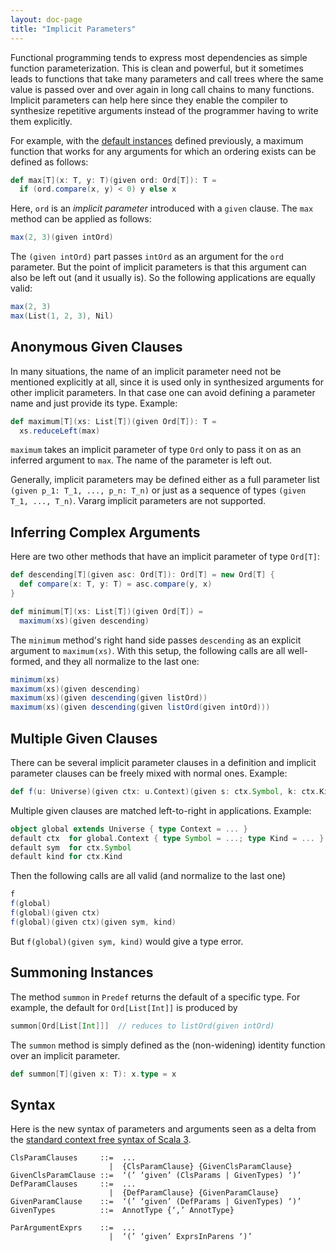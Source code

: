 ```yaml
---
layout: doc-page
title: "Implicit Parameters"
---
```


Functional programming tends to express most dependencies as simple function parameterization.
This is clean and powerful, but it sometimes leads to functions that take many parameters and
call trees where the same value is passed over and over again in long call chains to many
functions. Implicit parameters can help here since they enable the compiler to synthesize
repetitive arguments instead of the programmer having to write them explicitly.

For example, with the [default instances](./defaults.md) defined previously,
a maximum function that works for any arguments for which an ordering exists can be defined as follows:
```scala
def max[T](x: T, y: T)(given ord: Ord[T]): T =
  if (ord.compare(x, y) < 0) y else x
```
Here, `ord` is an _implicit parameter_ introduced with a `given` clause.
The `max` method can be applied as follows:
```scala
max(2, 3)(given intOrd)
```
The `(given intOrd)` part passes `intOrd` as an argument for the `ord` parameter. But the point of
implicit parameters is that this argument can also be left out (and it usually is). So the following
applications are equally valid:
```scala
max(2, 3)
max(List(1, 2, 3), Nil)
```

## Anonymous Given Clauses

In many situations, the name of an implicit parameter need not be
mentioned explicitly at all, since it is used only in synthesized arguments for
other implicit parameters. In that case one can avoid defining a parameter name
and just provide its type. Example:
```scala
def maximum[T](xs: List[T])(given Ord[T]): T =
  xs.reduceLeft(max)
```
`maximum` takes an implicit parameter of type `Ord` only to pass it on as an
inferred argument to `max`. The name of the parameter is left out.

Generally, implicit parameters may be defined either as a full parameter list `(given p_1: T_1, ..., p_n: T_n)` or just as a sequence of types `(given T_1, ..., T_n)`. Vararg implicit parameters are not supported.

## Inferring Complex Arguments

Here are two other methods that have an implicit parameter of type `Ord[T]`:
```scala
def descending[T](given asc: Ord[T]): Ord[T] = new Ord[T] {
  def compare(x: T, y: T) = asc.compare(y, x)
}

def minimum[T](xs: List[T])(given Ord[T]) =
  maximum(xs)(given descending)
```
The `minimum` method's right hand side passes `descending` as an explicit argument to `maximum(xs)`.
With this setup, the following calls are all well-formed, and they all normalize to the last one:
```scala
minimum(xs)
maximum(xs)(given descending)
maximum(xs)(given descending(given listOrd))
maximum(xs)(given descending(given listOrd(given intOrd)))
```

## Multiple Given Clauses

There can be several implicit parameter clauses in a definition and implicit parameter clauses can be freely
mixed with normal ones. Example:
```scala
def f(u: Universe)(given ctx: u.Context)(given s: ctx.Symbol, k: ctx.Kind) = ...
```
Multiple given clauses are matched left-to-right in applications. Example:
```scala
object global extends Universe { type Context = ... }
default ctx  for global.Context { type Symbol = ...; type Kind = ... }
default sym  for ctx.Symbol
default kind for ctx.Kind
```
Then the following calls are all valid (and normalize to the last one)
```scala
f
f(global)
f(global)(given ctx)
f(global)(given ctx)(given sym, kind)
```
But `f(global)(given sym, kind)` would give a type error.

## Summoning Instances

The method `summon` in `Predef` returns the default of a specific type. For example,
the default for `Ord[List[Int]]` is produced by
```scala
summon[Ord[List[Int]]]  // reduces to listOrd(given intOrd)
```
The `summon` method is simply defined as the (non-widening) identity function over an implicit parameter.
```scala
def summon[T](given x: T): x.type = x
```

## Syntax

Here is the new syntax of parameters and arguments seen as a delta from the [standard context free syntax of Scala 3](../../internals/syntax.md).
```
ClsParamClauses     ::=  ...
                      |  {ClsParamClause} {GivenClsParamClause}
GivenClsParamClause ::=  ‘(’ ‘given’ (ClsParams | GivenTypes) ‘)’
DefParamClauses     ::=  ...
                      |  {DefParamClause} {GivenParamClause}
GivenParamClause    ::=  ‘(’ ‘given’ (DefParams | GivenTypes) ‘)’
GivenTypes          ::=  AnnotType {‘,’ AnnotType}

ParArgumentExprs    ::=  ...
                      |  ‘(’ ‘given’ ExprsInParens ‘)’
```
